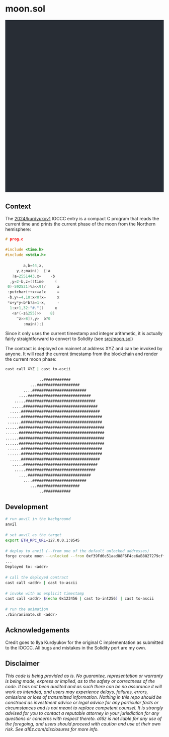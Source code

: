 # moon.sol

![Moon Phase Animation](static/moon.svg)

## Context

The [2024/kurdyukov1](https://www.ioccc.org/2024/kurdyukov1/index.html) IOCCC entry is a compact C program that reads the current time and prints the current phase of the moon from the Northern hemisphere:

```c
# prog.c

#include <time.h>
#include <stdio.h>

        a,b=44,x,
     y,z;main()  {!a
   ?a=2551443,x=    -b
  ,y=2-b,z=((time     (
 0)-592531)%a<<9)/     a
 :putchar(++x>=a?x     =
 -b,y+=4,10:x<0?x=     x
 *x+y*y<b*b?a=1-x,     -
  1:x+1,32:"#."[(     x
   <a*(~z&255)>>    8)
     ^z>>8]),y>  b?0
        :main();}
```

Since it only uses the current timestamp and integer arithmetic, it is actually fairly straightforward to convert to Solidity (see [src/moon.sol](https://github.com/0xkarmacoma/moon.sol/blob/main/src/moon.sol))

The contract is deployed on mainnet at address XYZ and can be invoked by anyone. It will read the current timestamp from the blockchain and render the current moon phase:

```sh
cast call XYZ | cast to-ascii

               ..############
           ...###################
        ....########################
      ....############################
    .....###############################
   .....#################################
  .....###################################
 ......####################################
 ......####################################
......######################################
......######################################
......######################################
......######################################
 ......####################################
 ......####################################
  .....###################################
   .....#################################
    .....###############################
      ....############################
        ....########################
           ...###################
               ..############
```

## Development

```sh
# run anvil in the background
anvil

# set anvil as the target
export ETH_RPC_URL=127.0.0.1:8545

# deploy to anvil (--from one of the default unlocked addresses)
forge create moon --unlocked --from 0xf39Fd6e51aad88F6F4ce6aB8827279cffFb92266  --broadcast
...
Deployed to: <addr>

# call the deployed contract
cast call <addr> | cast to-ascii

# invoke with an explicit timestamp
cast call <addr> $(echo 0x123456 | cast to-int256) | cast to-ascii

# run the animation
./bin/animate.sh <addr>
```

## Acknowledgements

Credit goes to Ilya Kurdyukov for the original C implementation as submitted to the IOCCC. All bugs and mistakes in the Solidity port are my own.

## Disclaimer

_This code is being provided as is. No guarantee, representation or warranty is being made, express or implied, as to the safety or correctness of the code. It has not been audited and as such there can be no assurance it will work as intended, and users may experience delays, failures, errors, omissions or loss of transmitted information. Nothing in this repo should be construed as investment advice or legal advice for any particular facts or circumstances and is not meant to replace competent counsel. It is strongly advised for you to contact a reputable attorney in your jurisdiction for any questions or concerns with respect thereto. a16z is not liable for any use of the foregoing, and users should proceed with caution and use at their own risk. See a16z.com/disclosures for more info._
